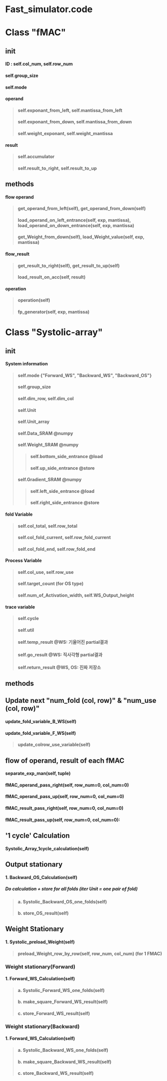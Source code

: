Fast_simulator.code
====================
Class "fMAC"
======================
init
----
#### ID : self.col_num, self.row_num
#### self.group_size
#### self.mode
#### operand
>#### self.exponant_from_left, self.mantissa_from_left
>#### self.exponant_from_down, self.mantissa_from_down
>#### self.weight_exponant, self.weight_mantissa
#### result
>#### self.accumulator
>#### self.result_to_right, self.result_to_up

methods
-------
#### flow operand
>#### get_operand_from_left(self), get_operand_from_down(self)
>#### load_operand_on_left_entrance(self, exp, mantissa), load_operand_on_down_entrance(self, exp, mantissa)
>#### get_Weight_from_down(self), load_Weight_value(self, exp, mantissa)
#### flow_result
>#### get_result_to_right(self), get_result_to_up(self)
>#### load_result_on_acc(self, result)
#### operation
>#### operation(self)
>#### fp_generator(self, exp, mantissa) $$$$
Class "Systolic-array"
======================
init
----
#### System information
>#### self.mode         {"Forward_WS", "Backward_WS", "Backward_OS"}
>#### self.group_size
>#### self.dim_row, self.dim_col
>#### self.Unit
>#### self.Unit_array
>#### self.Data_SRAM      @numpy
>#### self.Weight_SRAM    @numpy
>>#### self.bottom_side_entrance @load
>>#### self.up_side_entrance     @store
>#### self.Gradient_SRAM  @numpy
>>#### self.left_side_entrance   @load
>>#### self.right_side_entrance  @store
#### fold Variable
>#### self.col_total,        self.row_total
>#### self.col_fold_current, self.row_fold_current
>#### self.col_fold_end,     self.row_fold_end
#### Process Variable
>#### self.col_use, self.row_use
>#### self.target_count (for OS type)
>#### self.num_of_Activation_width, self.WS_Output_height
#### trace variable
>#### self.cycle
>#### self.util
>#### self.temp_result    @WS: 기울어진 partial결과
>#### self.go_result      @WS: 직사각형 partial결과
>#### self.return_result  @WS, OS: 진짜 저장소
        
methods
-------
## Update next "num_fold (col, row)" & "num_use (col, row)"
#### update_fold_variable_B_WS(self)
#### update_fold_variable_F_WS(self)
> #### update_colrow_use_variable(self)

## flow of operand, result of each fMAC
#### separate_exp_man(self, tuple)
#### fMAC_operand_pass_right(self, row_num=0, col_num=0)
#### fMAC_operand_pass_up(self, row_num=0, col_num=0)
#### fMAC_result_pass_right(self, row_num=0, col_num=0)
#### fMAC_result_pass_up(self, row_num=0, col_num=0):

## '1 cycle' Calculation
#### Systolic_Array_1cycle_calculation(self)

## Output stationary
#### 1. Backward_OS_Calculation(self)
##### Do calculation + store for all folds (iter Unit = one pair of fold)
> #### a. Systolic_Backward_OS_one_folds(self)
> #### b. store_OS_result(self)

## Weight Stationary
#### 1. Systolic_preload_Weight(self)
> #### preload_Weight_row_by_row(self, row_num, col_num) (for 1 FMAC)

### Weight stationary(Forward)
#### 1. Forward_WS_Calculation(self)
> #### a. Systolic_Forward_WS_one_folds(self)
> #### b. make_square_Forward_WS_result(self)
> #### c. store_Forward_WS_result(self)


### Weight stationary(Backward)
#### 1. Forward_WS_Calculation(self)
> #### a. Systolic_Backward_WS_one_folds(self)
> #### b. make_square_Backward_WS_result(self)
> #### c. store_Backward_WS_result(self)

